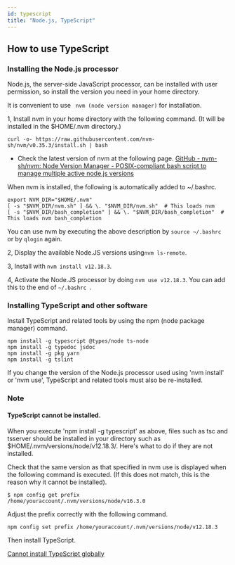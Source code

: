 ```yaml
---
id: typescript
title: "Node.js, TypeScript"
---
```


## How to use TypeScript

### Installing the Node.js processor

Node.js, the server-side JavaScript processor, can be installed with user permission, so install the version you need in your home directory.

It is convenient to use ` nvm (node version manager)` for installation. 

1, Install nvm in your home directory with the following command. (It will be installed in the $HOME/.nvm directory.)

` curl -o- https://raw.githubusercontent.com/nvm-sh/nvm/v0.35.3/install.sh | bash `

- Check the latest version of nvm at the following page. [GitHub - nvm-sh/nvm: Node Version Manager - POSIX-compliant bash script to manage multiple active node.js versions](https://github.com/nvm-sh/nvm)

When nvm is installed, the following is automatically added to ~/.bashrc.

```
export NVM_DIR="$HOME/.nvm"
[ -s "$NVM_DIR/nvm.sh" ] && \. "$NVM_DIR/nvm.sh"  # This loads nvm
[ -s "$NVM_DIR/bash_completion" ] && \. "$NVM_DIR/bash_completion"  # This loads nvm bash_completion
```

You can use nvm by executing the above description by `source ~/.bashrc` or by `qlogin` again.

2, Display the available Node.JS versions using` nvm ls-remote `. 

3, Install with ` nvm install v12.18.3 `.

4, Activate the Node.JS processor by doing ` nvm use v12.18.3 `. You can add this to the end of `~/.bashrc `.


### Installing TypeScript and other software

Install TypeScript and related tools by using the npm (node package manager) command.


```
npm install -g typescript @types/node ts-node
npm install -g typedoc jsdoc 
npm install -g pkg yarn
npm install -g tslint
```

If you change the version of the Node.js processor used using 'nvm install' or 'nvm use', TypeScript and related tools must also be re-installed.


### Note

#### TypeScript cannot be installed.

When you execute 'npm install -g typescript' as above, files such as tsc and tsserver should be installed in your directory such as $HOME/.nvm/versions/node/v12.18.3/. Here's what to do if they are not installed.

Check that the same version as that specified in nvm use is displayed when the following command is executed. (If this does not match, this is the reason why it cannot be installed).

```
$ npm config get prefix 
/home/youraccount/.nvm/versions/node/v16.3.0
```

Adjust the prefix correctly with the following command. 

` npm config set prefix /home/youraccount/.nvm/versions/node/v12.18.3 `
      
Then install TypeScript.

[Cannot install TypeScript globally](https://stackoverflow.com/questions/48518601/cannot-install-typescript-globally)


	 
